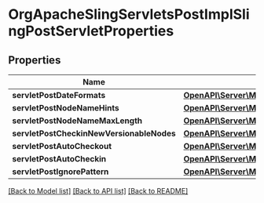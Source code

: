 # OrgApacheSlingServletsPostImplSlingPostServletProperties

## Properties
Name | Type | Description | Notes
------------ | ------------- | ------------- | -------------
**servletPostDateFormats** | [**OpenAPI\Server\Model\ConfigNodePropertyArray**](ConfigNodePropertyArray.md) |  | [optional] 
**servletPostNodeNameHints** | [**OpenAPI\Server\Model\ConfigNodePropertyArray**](ConfigNodePropertyArray.md) |  | [optional] 
**servletPostNodeNameMaxLength** | [**OpenAPI\Server\Model\ConfigNodePropertyInteger**](ConfigNodePropertyInteger.md) |  | [optional] 
**servletPostCheckinNewVersionableNodes** | [**OpenAPI\Server\Model\ConfigNodePropertyBoolean**](ConfigNodePropertyBoolean.md) |  | [optional] 
**servletPostAutoCheckout** | [**OpenAPI\Server\Model\ConfigNodePropertyBoolean**](ConfigNodePropertyBoolean.md) |  | [optional] 
**servletPostAutoCheckin** | [**OpenAPI\Server\Model\ConfigNodePropertyBoolean**](ConfigNodePropertyBoolean.md) |  | [optional] 
**servletPostIgnorePattern** | [**OpenAPI\Server\Model\ConfigNodePropertyString**](ConfigNodePropertyString.md) |  | [optional] 

[[Back to Model list]](../README.md#documentation-for-models) [[Back to API list]](../README.md#documentation-for-api-endpoints) [[Back to README]](../README.md)


